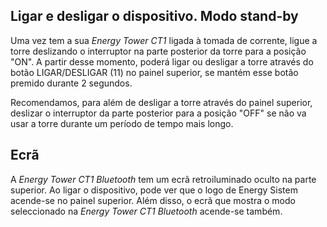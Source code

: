 ## Ligar e desligar o dispositivo. Modo stand-by

Uma vez tem a sua *Energy Tower CT1* ligada à tomada de corrente, ligue a torre deslizando o interruptor na parte posterior da torre para a posição "ON". A partir desse momento, poderá ligar ou desligar a torre através do botão LIGAR/DESLIGAR (11) no painel superior, se mantém esse botão premido durante 2 segundos.

Recomendamos, para além de desligar a torre através do painel superior, deslizar o interruptor da parte posterior para a posição "OFF" se não va usar a torre durante um período de tempo mais longo.

## Ecrã

A *Energy Tower CT1 Bluetooth* tem um ecrã retroiluminado oculto na parte superior. Ao ligar o dispositivo, pode ver que o logo de Energy Sistem acende-se no painel superior. Além disso, o ecrã que mostra o modo  seleccionado na *Energy Tower CT1 Bluetooth* acende-se também.
